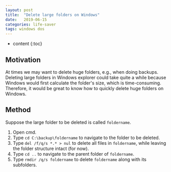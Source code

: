 ```yaml
---
layout: post
title:  "Delete large folders on Windows"
date:   2019-06-15
categories: life-saver
tags: windows dos
---
```


* content
{:toc}

## Motivation
At times we may want to delete huge folders, e.g., when doing backups. Deleting large folders in Windows explorer could take quite a while because Windows would first calculate the folder's size, which is time-consuming. Therefore, it would be great to know how to quickly delete huge folders on Windows.



## Method
Suppose the large folder to be deleted is called `foldername`.

1. Open cmd.
2. Type `cd C:\backup\foldername` to navigate to the folder to be deleted.
3. Type `del /f/q/s *.* > nul` to delete all files in `foldername`, while leaving the folder structure intact (for now).
4. Type `cd ..` to navigate to the parent folder of `foldername`.
5. Type `rmdir /q/s foldername` to delete `foldername` along with its subfolders.